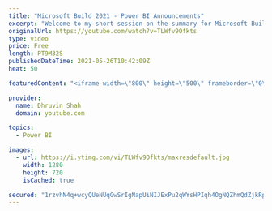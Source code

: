 ```yaml
---
title: "Microsoft Build 2021 - Power BI Announcements"
excerpt: "Welcome to my short session on the summary for Microsoft Build Power BI Announcements. During May 2021, 25 Day 01 Microsoft announce 5 cool things for Power BI. Some announcements are launched, some are planned during July this year. Let's talk about each announcement in detail here with me!!  Top 5"
originalUrl: https://youtube.com/watch?v=TLWfv9Ofkts
type: video
price: Free
length: PT9M32S
publishedDateTime: 2021-05-26T10:42:09Z
heat: 50

featuredContent: "<iframe width=\"800\" height=\"500\" frameborder=\"0\" src=\"https://www.youtube.com/embed/TLWfv9Ofkts\" allow=\"accelerometer; autoplay; encrypted-media; gyroscope; picture-in-picture\" allowfullscreen></iframe>"

provider:
  name: Dhruvin Shah
  domain: youtube.com

topics:
  - Power BI

images:
  - url: https://i.ytimg.com/vi/TLWfv9Ofkts/maxresdefault.jpg
    width: 1280
    height: 720
    isCached: true

secured: "1rzvhN4q+wcyQUeNUqGwSrIgNapUiNIJExPu2qWYsHPIqh4OgNQZhmQdZjkRppkDM2yJK9E8m6/JEzVjX+w33+en4w30X6TbWsSdrbBsKcvpmOdmyzBC8wa60zIn8+zNjREZy6OAc9U07+aztd6h4Y6uOihP3PUOGJRVcuo9ouw/FMITNft/L2zTwjKa5AInpJnmCBLIaQ6LAzPmDkKNgF8oO49fRJUtETkwkDbDk3aRKnwfak1v5NkQ7J6xKq5g3k3y1D4cmaYz1bhCGC7G56ekYzua+hoiQ8Wyag7J303mwrrAophTD6xXiaY/ehUiRRHUVnBY7yMOxYCJf1dTeCImma1w21QKBzddvf+8CM+pqyOhZSJOyOz7v7+EeFU2BoTxTC8fW9lSUChS9cAj2EN4uGSVdkb6X2C3y0QPdbA=;kZE1gEfuq67UL4QycBnxQQ=="
---
```


